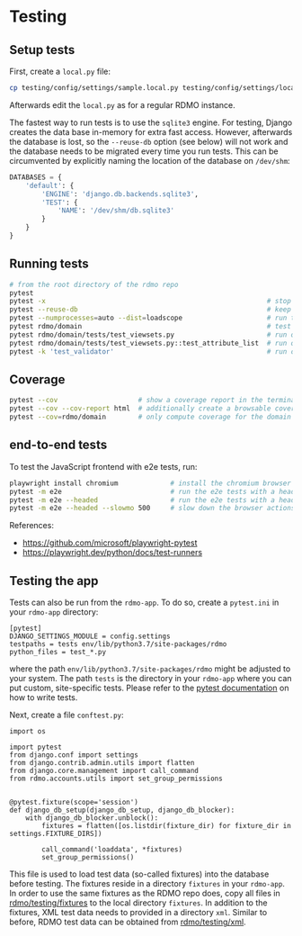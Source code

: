Testing
=======

Setup tests
-----------

First, create a `local.py` file:


```bash
cp testing/config/settings/sample.local.py testing/config/settings/local.py
```

Afterwards edit the `local.py` as for a regular RDMO instance.

The fastest way to run tests is to use the `sqlite3` engine. For testing, Django creates the data base in-memory for extra fast access. However, afterwards the database is lost, so the `--reuse-db` option (see below) will not work and the database needs to be migrated every time you run tests. This can be circumvented by explicitly naming the location of the database on `/dev/shm`:

```python
DATABASES = {
    'default': {
        'ENGINE': 'django.db.backends.sqlite3',
        'TEST': {
            'NAME': '/dev/shm/db.sqlite3'
        }
    }
}
```


Running tests
-------------

```bash
# from the root directory of the rdmo repo
pytest
pytest -x                                                       # stop after the first failed test
pytest --reuse-db                                               # keep the database between test runs
pytest --numprocesses=auto --dist=loadscope                     # run tests in parallel
pytest rdmo/domain                                              # test only the domain app
pytest rdmo/domain/tests/test_viewsets.py                       # run only a specific test file
pytest rdmo/domain/tests/test_viewsets.py::test_attribute_list  # run only a specific test
pytest -k 'test_validator'                                      # run only set of test files, using substring matching
```

Coverage
--------

```bash
pytest --cov                    # show a coverage report in the terminal
pytest --cov --cov-report html  # additionally create a browsable coverage report in htmlcov/
pytest --cov=rdmo/domain        # only compute coverage for the domain app
```

end-to-end tests
--------

To test the JavaScript frontend with e2e tests, run:

```bash
playwright install chromium             # install the chromium browser
pytest -m e2e                           # run the e2e tests with a headless browser
pytest -m e2e --headed                  # run the e2e tests with a headed browser
pytest -m e2e --headed --slowmo 500     # slow down the browser actions: miliseconds between actions
```

References:

- https://github.com/microsoft/playwright-pytest
- https://playwright.dev/python/docs/test-runners

Testing the app
---------------

Tests can also be run from the `rdmo-app`. To do so, create a `pytest.ini` in your `rdmo-app` directory:

```
[pytest]
DJANGO_SETTINGS_MODULE = config.settings
testpaths = tests env/lib/python3.7/site-packages/rdmo
python_files = test_*.py
```

where the path `env/lib/python3.7/site-packages/rdmo` might be adjusted to your system. The path `tests` is the directory in your `rdmo-app` where you can put custom, site-specific tests. Please refer to the [pytest documentation](https://docs.pytest.org/en/latest/assert.html) on how to write tests.

Next, create a file `conftest.py`:

```
import os

import pytest
from django.conf import settings
from django.contrib.admin.utils import flatten
from django.core.management import call_command
from rdmo.accounts.utils import set_group_permissions


@pytest.fixture(scope='session')
def django_db_setup(django_db_setup, django_db_blocker):
    with django_db_blocker.unblock():
        fixtures = flatten([os.listdir(fixture_dir) for fixture_dir in settings.FIXTURE_DIRS])

        call_command('loaddata', *fixtures)
        set_group_permissions()
```

This file is used to load test data (so-called fixtures) into the database before testing. The fixtures reside in a directory `fixtures` in your `rdmo-app`. In order to use the same fixtures as the RDMO repo does, copy all files in [rdmo/testing/fixtures](https://github.com/rdmorganiser/rdmo/tree/main/testing/fixtures) to the local directory `fixtures`. In addition to the fixtures, XML test data needs to provided in a directory `xml`. Similar to before, RDMO test data can be obtained from [rdmo/testing/xml](https://github.com/rdmorganiser/rdmo/tree/main/testing/xml).
